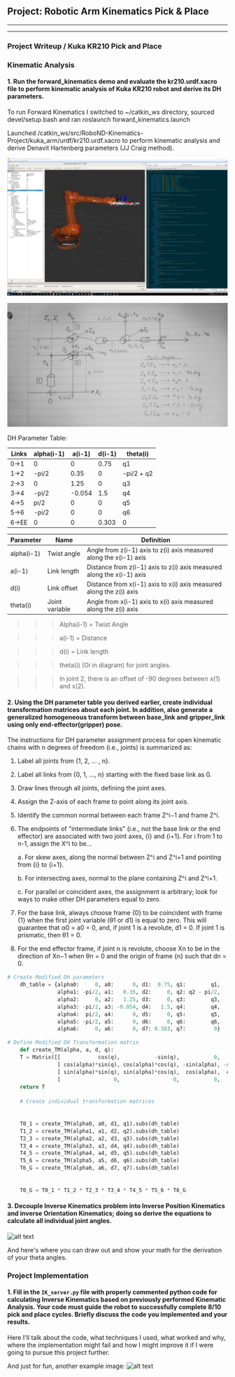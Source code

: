 ## Project: Robotic Arm Kinematics Pick & Place

---

[//]: # (Image References)

[image1]: ./misc_images/launch_kuka_urdf.jpg
[image2]: ./misc_images/denavit_hartenberg_sketch.jpg
[image3]: ./misc_images/wc_equation.png

---

### Project Writeup / Kuka KR210 Pick and Place

### Kinematic Analysis
#### 1. Run the forward_kinematics demo and evaluate the kr210.urdf.xacro file to perform kinematic analysis of Kuka KR210 robot and derive its DH parameters.

To run Forward Kinematics I switched to ~/catkin_ws directory, sourced devel/setup.bash and ran roslaunch forward_kinematics.launch

Launched /catkin_ws/src/RoboND-Kinematics-Project/kuka_arm/urdf/kr210.urdf.xacro to perform kinematic analysis and derive Denavit Hartenberg parameters (JJ Craig method).

![alt text][image1]

![alt text][image2]

DH Parameter Table:

Links | alpha(i-1) | a(i-1) | d(i-1) | theta(i)
--- | --- | --- | --- | ---
0->1 | 0 | 0 | 0.75 | q1
1->2 | -pi/2 | 0.35 | 0 | -pi/2 + q2
2->3 | 0 | 1.25 | 0 | q3
3->4 | -pi/2 | -0.054 | 1.5 | q4
4->5 | pi/2 | 0 | 0 | q5
5->6 | -pi/2 | 0 | 0 | q6
6->EE | 0 | 0 | 0.303 | 0
  
Parameter | Name | Definition   
--- | --- | ---
alpha(i-1) | Twist angle | Angle from z(i-1) axis to z(i) axis measured along the x(i-1) axis
a(i-1) | Link length | Distance from z(i-1) axis to z(i) axis measured along the x(i-1) axis
d(i) | Link offset | Distance from x(i-1) axis to x(i) axis measured along the z(i) axis
theta(i) | Joint variable | Angle from x(i-1) axis to x(i) axis measured along the z(i) axis
  
>>> Alpha(i-1) = Twist Angle

>>> a(i-1) = Distance

>>> d(i) = Link length

>>> theta(i) (Oi in diagram) for joint angles.

>>> In joint 2, there is an offset of -90 degrees between x(1) and x(2).

#### 2. Using the DH parameter table you derived earlier, create individual transformation matrices about each joint. In addition, also generate a generalized homogeneous transform between base_link and gripper_link using only end-effector(gripper) pose.

The instructions for DH parameter assignment process for open kinematic chains with n degrees of freedom (i.e., joints) is summarized as:

1. Label all joints from {1, 2, … , n}.
2. Label all links from {0, 1, …, n} starting with the fixed base link as 0.
3. Draw lines through all joints, defining the joint axes.
4. Assign the Z-axis of each frame to point along its joint axis.
5. Identify the common normal between each frame ​Z​^​i−1 and frame Z​^​i.

6. The endpoints of "intermediate links" (i.e., not the base link or the end effector) are associated with two joint axes, {i} and {i+1}. For i from 1 to n-1, assign the X^​i
to be...

    a. For skew axes, along the normal between Z^​i and Z​^​i+1 and pointing from {i} to {i+1}.
    
    b. For intersecting axes, normal to the plane containing ​Z^​i and Z^​i+1.
    
    c. For parallel or coincident axes, the assignment is arbitrary; look for ways to make other DH parameters equal to zero.

7. For the base link, always choose frame {0} to be coincident with frame {1} when the first joint variable (θ​1 or d1) is equal to zero. This will guarantee that α0 = a​0 = 0, and, if joint 1 is a revolute, d​1 = 0. If joint 1 is prismatic, then θ​1 = 0.

8. For the end effector frame, if joint n is revolute, choose Xn to be in the direction of X​n−1 when θ​n = 0 and the origin of frame {n} such that d​n = 0.



```python
# Create Modified DH parameters
	dh_table = {alpha0:     0, a0:      0, d1:  0.75, q1:        q1,
                alpha1: -pi/2, a1:   0.35, d2:     0, q2: q2 - pi/2,
                alpha2:     0, a2:   1.25, d3:     0, q3:        q3,
                alpha3: -pi/2, a3: -0.054, d4:   1.5, q4:        q4,
                alpha4:  pi/2, a4:      0, d5:     0, q5:        q5,
                alpha5: -pi/2, a5:      0, d6:     0, q6:        q6,
                alpha6:     0, a6:      0, d7: 0.303, q7:         0}
```

```python
# Define Modified DH Transformation matrix
	def create_TM(alpha, a, d, q):
    T = Matrix([[            cos(q),           -sin(q),           0,             a],   
                [ cos(alpha)*sin(q), cos(alpha)*cos(q), -sin(alpha), -sin(alpha)*d],
                [ sin(alpha)*sin(q), sin(alpha)*cos(q),  cos(alpha),  cos(alpha)*d],
                [                 0,                 0,           0,             1]])
    return T

	# Create individual transformation matrices
	

    T0_1 = create_TM(alpha0, a0, d1, q1).subs(dh_table)
    T1_2 = create_TM(alpha1, a1, d2, q2).subs(dh_table)
    T2_3 = create_TM(alpha2, a2, d3, q3).subs(dh_table)
    T3_4 = create_TM(alpha3, a3, d4, q4).subs(dh_table)
    T4_5 = create_TM(alpha4, a4, d5, q5).subs(dh_table)
    T5_6 = create_TM(alpha5, a5, d6, q6).subs(dh_table)
    T6_G = create_TM(alpha6, a6, d7, q7).subs(dh_table)


    T0_G = T0_1 * T1_2 * T2_3 * T3_4 * T4_5 * T5_6 * T6_G
```


#### 3. Decouple Inverse Kinematics problem into Inverse Position Kinematics and inverse Orientation Kinematics; doing so derive the equations to calculate all individual joint angles.

![alt text][image3]

And here's where you can draw out and show your math for the derivation of your theta angles. 



### Project Implementation

#### 1. Fill in the `IK_server.py` file with properly commented python code for calculating Inverse Kinematics based on previously performed Kinematic Analysis. Your code must guide the robot to successfully complete 8/10 pick and place cycles. Briefly discuss the code you implemented and your results. 


Here I'll talk about the code, what techniques I used, what worked and why, where the implementation might fail and how I might improve it if I were going to pursue this project further.  


And just for fun, another example image:
![alt text][image3]


